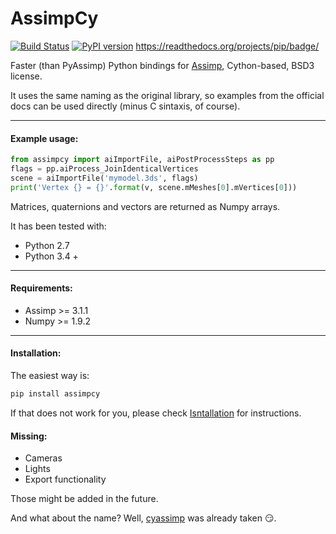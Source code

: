 # AssimpCy 
[![Build Status](https://travis-ci.org/jr-garcia/AssimpCy.svg?branch=master)](https://travis-ci.org/jr-garcia/AssimpCy)
[![PyPI version](https://badge.fury.io/py/AssimpCy.svg)](https://badge.fury.io/py/AssimpCy)
https://readthedocs.org/projects/pip/badge/
             
Faster (than PyAssimp) Python bindings for [Assimp](http://assimp.sourceforge.net/), Cython-based, BSD3 license.

It uses the same naming as the original library, so examples from the official docs can be used directly (minus C sintaxis, of course).
    
---

#### Example usage:

```python
from assimpcy import aiImportFile, aiPostProcessSteps as pp 
flags = pp.aiProcess_JoinIdenticalVertices  
scene = aiImportFile('mymodel.3ds', flags)
print('Vertex {} = {}'.format(v, scene.mMeshes[0].mVertices[0]))
```

Matrices, quaternions and vectors are returned as Numpy arrays.

It has been tested with:
* Python 2.7
* Python 3.4 +

---

#### Requirements:

* Assimp >= 3.1.1
* Numpy >= 1.9.2

---

#### Installation:

The easiest way is:

```sh
pip install assimpcy
```

If that does not work for you, please check [Isntallation](http://assimpcy.readthedocs.io/en/latest/installation) for instructions. 

#### Missing:

* Cameras
* Lights
* Export functionality

Those might be added in the future.

And what about the name? Well, [cyassimp](https://github.com/menpo/cyassimp) was already taken :smirk:.